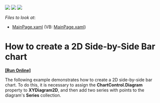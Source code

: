 <!-- default badges list -->
![](https://img.shields.io/endpoint?url=https://codecentral.devexpress.com/api/v1/VersionRange/128567707/11.2.5%2B)
[![](https://img.shields.io/badge/Open_in_DevExpress_Support_Center-FF7200?style=flat-square&logo=DevExpress&logoColor=white)](https://supportcenter.devexpress.com/ticket/details/E3704)
[![](https://img.shields.io/badge/📖_How_to_use_DevExpress_Examples-e9f6fc?style=flat-square)](https://docs.devexpress.com/GeneralInformation/403183)
<!-- default badges end -->
<!-- default file list -->
*Files to look at*:

* [MainPage.xaml](./CS/SidebySideBarChart/MainPage.xaml) (VB: [MainPage.xaml](./VB/SidebySideBarChart/MainPage.xaml))
<!-- default file list end -->
# How to create a 2D Side-by-Side Bar chart
<!-- run online -->
**[[Run Online]](https://codecentral.devexpress.com/e3704)**
<!-- run online end -->


<p>The following example demonstrates how to create a 2D side-by-side bar chart. To do this, it is necessary to assign the <strong>ChartControl.Diagram</strong> property to <strong>XYDiagram2D</strong>, and then add two series with points to the diagram's <strong>Series</strong> collection.</p><br />


<br/>


